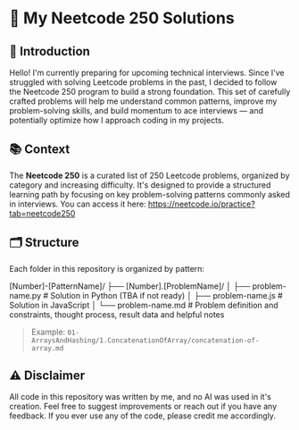# 🧠 My Neetcode 250 Solutions

## 📍 Introduction

Hello! I'm currently preparing for upcoming technical interviews. Since I've struggled with solving Leetcode problems in the past, I decided to follow the Neetcode 250 program to build a strong foundation. This set of carefully crafted problems will help me understand common patterns, improve my problem-solving skills, and build momentum to ace interviews — and potentially optimize how I approach coding in my projects.

## 📚 Context

The **Neetcode 250** is a curated list of 250 Leetcode problems, organized by category and increasing difficulty. It's designed to provide a structured learning path by focusing on key problem-solving patterns commonly asked in interviews. You can access it here: https://neetcode.io/practice?tab=neetcode250

## 🗂️ Structure

Each folder in this repository is organized by pattern:

[Number]-[PatternName]/
├── [Number].[ProblemName]/
│ ├── problem-name.py # Solution in Python (TBA if not ready)
│ ├── problem-name.js # Solution in JavaScript
│ └── problem-name.md # Problem definition and constraints, thought process, result data and helpful notes


> Example: `01-ArraysAndHashing/1.ConcatenationOfArray/concatenation-of-array.md`

## ⚠️ Disclaimer

All code in this repository was written by me, and no AI was used in it's creation.
Feel free to suggest improvements or reach out if you have any feedback. If you ever use any of the code, please credit me accordingly.

